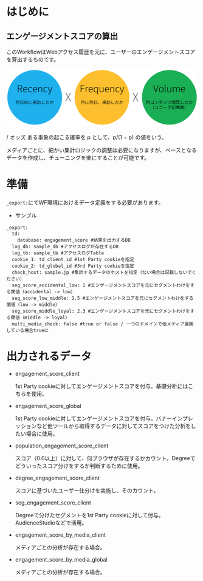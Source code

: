 # はじめに
  
## エンゲージメントスコアの算出
  
このWorkflowはWebアクセス履歴を元に、ユーザーのエンゲージメントスコアを算出するものです。
  
![RFV](https://github.com/tsukaharakazuki/image/blob/master/rfv.png?raw=true "RFV")
  
/ オッズ
ある事象の起こる確率を p として、p/(1 − p) の値をいう。


メディアごとに、細かい集計ロジックの調整は必要になりますが、ベースとなるデータを作成し、チューニングを楽にすることが可能です。
  
# 準備
  
`_export:`にてWF環境におけるデータ定義をする必要があります。

- サンプル
```
_export:
  td:
    database: engagement_score #結果を出力するDB
  log_db: sample_db #アクセスログが存在するDB
  log_tb: sample_tb #アクセスログTable
  cookie_1: td_client_id #1st Party cookieを指定
  cookie_2: td_global_id #3rd Party cookieを指定
  check_host: sample.jp #集計するデータのホストを指定（ない場合は記載しないでください）
  seg_score_accidental_low: 1 #エンゲージメントスコアを元にセグメントわけをする閾値（accidental -> low）
  seg_score_low_middle: 1.5 #エンゲージメントスコアを元にセグメントわけをする閾値（low -> middle）
  seg_score_middle_loyal: 2.3 #エンゲージメントスコアを元にセグメントわけをする閾値（middle -> loyal）
  multi_media_check: false #true or false / 一つのドメインで他メディア展開している場合trueに
```
  
# 出力されるデータ
  
- engagement_score_client
  
  1st Party cookieに対してエンゲージメントスコアを付与。基礎分析にはこちらを使用。
  
- engagement_score_global
  
  1st Party cookieに対してエンゲージメントスコアを付与。バナーインプレッションなど他ツールから取得するデータに対してスコアをつけた分析をしたい場合に使用。
  
- population_engagement_score_client
  
  スコア（0.0以上）に対して、何ブラウザが存在するかカウント。Degreeでどういったスコア分けをするか判断するために使用。
   
- degree_engagement_score_client
  
  スコアに基づいたユーザー仕分けを実施し、そのカウント。
  
- seg_engagement_score_client
  
  Degreeで分けたセグメントを1st Party cookieに対して付与。AudienceStudioなどで活用。
    
  
  
- engagement_score_by_media_client
  
  メディアごとの分析が存在する場合。
  
- engagement_score_by_media_global
  
  メディアごとの分析が存在する場合。
  
  

